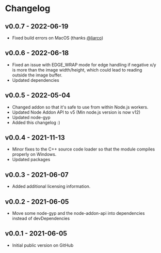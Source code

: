 
# Changelog

## v0.0.7 - 2022-06-19

- Fixed build errors on MacOS (thanks [@liarco](https://github.com/liarco))

## v0.0.6 - 2022-06-18

- Fixed an issue with EDGE_WRAP mode for edge handling if negative x/y is more than the image width/height, which could
lead to reading outside the image buffer.
- Updated dependencies

## v0.0.5 - 2022-05-04

- Changed addon so that it's safe to use from within Node.js workers.
- Updated Node Addon API to v5 (Min node.js version is now v12)
- Updated node-gyp
- Added this changelog :)

## v0.0.4 - 2021-11-13

- Minor fixes to the C++ source code loader so that the module compiles properly on Windows.
- Updated packages

## v0.0.3 - 2021-06-07

- Added additional licensing information.

## v0.0.2 - 2021-06-05

- Move some node-gyp and the node-addon-api into dependencies instead of devDependencies

## v0.0.1 - 2021-06-05

- Initial public version on GitHub

